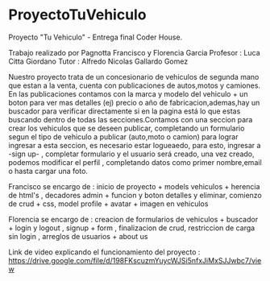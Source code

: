 # ProyectoTuVehiculo
Proyecto "Tu Vehiculo" - Entrega final Coder House.

Trabajo realizado por Pagnotta Francisco y Florencia Garcia
Profesor : Luca Citta Giordano
Tutor : Alfredo Nicolas Gallardo Gomez 


Nuestro proyecto trata de un concesionario de vehiculos de segunda mano que estan a la venta, cuenta con publicaciones de autos,motos y camiones. En las publicaciones contamos con la marca y modelo del vehiculo + un boton para ver mas detalles (ej) precio o año de fabricacion,ademas,hay un buscador para verificar directamente si en la pagina está lo que estas buscando dentro de todas las secciones.Contamos con una seccion para crear los vehiculos que se deseen publicar, completando un formulario segun el tipo de vehiculo a publicar (auto,moto o camion) para lograr ingresar a esta seccion, es necesario estar logueaedo, para esto, ingresar a -sign up- , completar formulario y el usuario será creado, una vez creado, podemos modificar el perfil , completando datos como primer nombre,email o hasta cargar una foto.

Francisco se encargo de : inicio de proyecto + models vehiculos + herencia de html's , decadores admin + funcion y boton detalles y eliminar, comienzo de crud + css, model profile + avatar + imagen en vehiculos





Florencia se encargo de : creacion de formularios de vehiculos + buscador + login y logout , signup + form , finalizacion de crud, restriccion de carga sin login , arreglos de usuarios + about us 


Link de video explicando el funcionamiento del proyecto : https://drive.google.com/file/d/198FKscuzmYuycWJSi5nfxJiMxSJJwbc7/view


